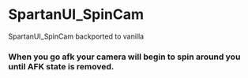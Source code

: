 # SpartanUI_SpinCam
SpartanUI_SpinCam backported to vanilla

### When you go afk your camera will begin to spin around you until AFK state is removed.



      
